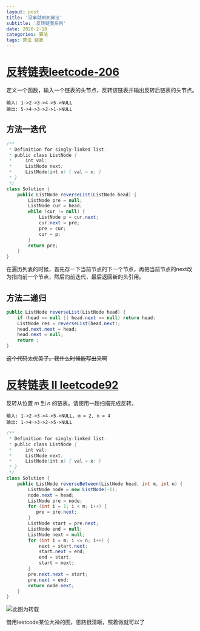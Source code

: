 ```yaml
---
layout: post
title: '没事就刷刷算法'
subtitle: '反转链表系列'
date: 2020-2-18
categories: 算法
tags: 算法 链表
---
```


# [反转链表leetcode-206](https://leetcode-cn.com/problems/reverse-linked-list/)

定义一个函数，输入一个链表的头节点，反转该链表并输出反转后链表的头节点。

```
输入: 1->2->3->4->5->NULL
输出: 5->4->3->2->1->NULL
```

##  方法一迭代

```java
/**
 * Definition for singly-linked list.
 * public class ListNode {
 *     int val;
 *     ListNode next;
 *     ListNode(int x) { val = x; }
 * }
 */
class Solution {
    public ListNode reverseList(ListNode head) {
        ListNode pre = null;
        ListNode cur = head;
        while (cur != null) {
            ListNode p = cur.next;
            cur.next = pre;
            pre = cur;
            cur = p;
        }
        return pre;
    }
}
```

在遍历列表的时候，首先存一下当前节点的下一个节点，再把当前节点的next改为指向前一个节点，然后向前迭代，最后返回新的头引用。

##  方法二递归

```java
public ListNode reverseList(ListNode head) {
    if (head == null || head.next == null) return head;
    ListNode res = reverseList(head.next);
    head.next.next = head;
    head.next = null;
    return ;
}
```

~~这个代码太优美了。我什么时候能写出来啊~~

# [反转链表 II leetcode92](https://leetcode-cn.com/problems/reverse-linked-list-ii/)

反转从位置 *m* 到 *n* 的链表。请使用一趟扫描完成反转。

```
输入: 1->2->3->4->5->NULL, m = 2, n = 4
输出: 1->4->3->2->5->NULL
```



```java
/**
 * Definition for singly-linked list.
 * public class ListNode {
 *     int val;
 *     ListNode next;
 *     ListNode(int x) { val = x; }
 * }
 */
class Solution {
    public ListNode reverseBetween(ListNode head, int m, int n) {
        ListNode node = new ListNode(-1);
        node.next = head;
        ListNode pre = node;
        for (int i = 1; i < m; i++) {
           pre = pre.next;
        }
        ListNode start = pre.next;
        ListNode end = null;
        ListNode next = null;
        for (int i = m; i <= n; i++) {
            next = start.next;
            start.next = end;
            end = start;
            start = next;
        }
        pre.next.next = start;
        pre.next = end;
        return node.next;
    }
}
```

![此图为转载](https://pic.leetcode-cn.com/3158b23f7e6919d47a11a2f57e921b5645fceb84212450336f2256f5659fa9e7.jpg)

借用leetcode某位大神的图，思路很清晰，照着做就可以了